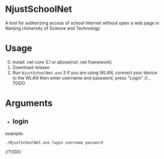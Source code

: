 # NjustSchoolNet
A tool for autherizing access of school internet without open a web page in Nanjing University of Science and Technology

# Usage

0. Install .net core 3.1 or above(not .net framework)
1. Download release
2. Run `NjustSchoolNet.exe`
3 If you are using WLAN, connect your device to the WLAN then enter username and password, press "Login"
//... TODO


# Arguments

* ## login
example:
```
./NjustSchoolNet.exe login username password
```

//TODO


